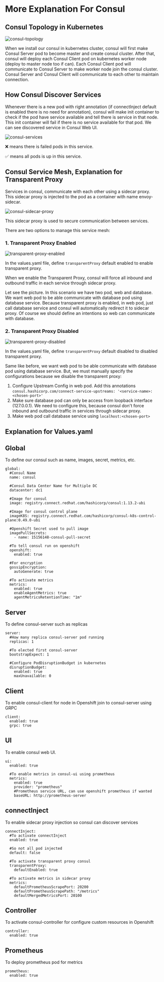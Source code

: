 # More Explanation For Consul
## Consul Topology in Kubernetes

![consul-topology](../images/consul-topology.PNG)

When we install our consul in kubernetes cluster, consul will first make Consul Server pod to become master and create consul cluster. After that, consul will deploy each Consul Client pod on kubernetes worker node (deploy to master node too if can). Each Consul Client pod will communicate to Consul Server to make worker node join the consul cluster. Consul Server and Consul Client will communicate to each other to maintain connection.

## How Consul Discover Services
Whenever there is a new pod with right annotation (if connectInject default is enabled there is no need for annotation), consul will make init container to check if the pod have service available and tell there is service in that node. This init container will fail if there is no service available for that pod. We can see discovered service in Consul Web UI.

![consul-services](../images/consul-services.PNG)

:x: means there is failed pods in this service.

:white_check_mark: means all pods is up in this service.

## Consul Service Mesh, Explanation for Transparent Proxy

Services in consul, communicate with each other using a sidecar proxy. This sidecar proxy is injected to the pod as a container with name envoy-sidecar.

![consul-sidecar-proxy](../images/consul-sidecar-proxy.PNG)

This sidecar proxy is used to secure communication between services.

There are two options to manage this service mesh:
### 1. Transparent Proxy Enabled

![transparent-proxy-enabled](../images/transparent-proxy-enabled.PNG)

In the values.yaml file, define ``transparentProxy`` default enabled to enable transparent proxy. 

When we enable the Transparent Proxy, consul will force all inbound and outbound traffic in each service through sidecar proxy.

Let see the picture. In this scenario we have two pod, web and database. We want web pod to be able communicate with database pod using database service. Because transparent proxy is enabled, in web pod, just call database service and consul will automatically redirect it to sidecar proxy. Of course we should define an intentions so web can communicate with database.

### 2. Transparent Proxy Disabled

![transparent-proxy-disabled](../images/transparent-proxy-disabled.PNG)

In the values.yaml file, define ``transparentProxy`` default disabled to disabled transparent proxy.

Same like before, we want web pod to be able communicate with database pod using database service. But, we must manually specify the configurations because we disable the transparent proxy:

1.  Configure Upstream Config in web pod. Add this annotations ``consul.hashicorp.com/connect-service-upstreams: '<service-name>:<chosen-port>'``
2.  Make sure database pod can only be access from loopback interface (127.0.0.1). We need to configure this, because consul don't force inbound and outbound traffic in services through sidecar proxy.
3.  Make web pod call database service using ``localhost:<chosen-port>`` 

## Explanation for Values.yaml
## Global
To define our consul such as name, images, secret, metrics, etc.

```
global:
  #Consul Name
  name: consul

  #Consul Data Center Name for Multiple DC
  datacenter: dc1

  #Image for consul
  image: registry.connect.redhat.com/hashicorp/consul:1.13.2-ubi

  #Image for consul control plane
  imageK8S: registry.connect.redhat.com/hashicorp/consul-k8s-control-plane:0.49.0-ubi

  #Openshift Secret used to pull image
  imagePullSecrets:
    - name: 15156148-consul-pull-secret

  #To tell consul run on openshift
  openshift:
    enabled: true

  #For encryption
  gossipEncryption:
    autoGenerate: true

  #To activate metrics
  metrics:
    enabled: true
    enableAgentMetrics: true
    agentMetricsRetentionTime: "1m"
```

## Server
To define consul-server such as replicas

```
server:
  #How many replica consul-server pod running
  replicas: 1

  #To elected first consul-server
  bootstrapExpect: 1

  #Configure PodDisruptionBudget in kubernetes
  disruptionBudget:
    enabled: true
    maxUnavailable: 0
```

## Client
To enable consul-client for node in Openshift join to consul-server using GRPC

```
client:
  enabled: true
  grpc: true
```

## UI
To enable consul web UI.

```
ui:
  enabled: true

  #To enable metrics in consul-ui using prometheus
  metrics:
    enabled: true
    provider: "prometheus"
    #Prometheus service URL, can use openshift prometheus if wanted
    baseURL: http://prometheus-server
```
## connectInject
To enable sidecar proxy injection so consul can discover services

```
connectInject:
  #To activate connectInject
  enabled: true

  #So not all pod injected
  default: false

  #To activate transparent proxy consul
  transparentProxy:
    defaultEnabled: true

  #To activate metrics in sidecar proxy
  metrics:
    defaultPrometheusScrapePort: 20200
    defaultPrometheusScrapePath: "/metrics"
    defaultMergedMetricsPort: 20100
```

## Controller
To activate consul-controller for configure custom resources in Openshift

```
controller:
  enabled: true
```

## Prometheus
To deploy prometheus pod for metrics

```
prometheus:
  enabled: true
```